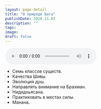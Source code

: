 ```yaml
---
layout: page-detail
title: "О природе Бога"
publishDate: 2020.11.03
description: ""
tags:
image:
draft: false
---
```


<audio title="2020.11.03 - О природе Бога.mp3" src="https://filer-api.advayta.org/v1.0/public/files/73527" controls=""></audio>

* Семь классов существ.
* Качества Шивы.
* Эволюция душ.
* Направлять внимание на Брахман.
* Нидидхьясана.
* Практиковать в местах силы.
* Манана.

  

